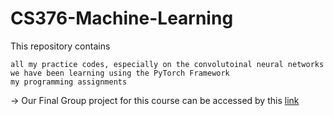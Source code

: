 # CS376-Machine-Learning

This repository contains 
    
    all my practice codes, especially on the convolutoinal neural networks we have been learning using the PyTorch Framework
    my programming assignments
  
  -> Our Final Group project for this course can be accessed by this [link](https://github.com/abbasmammadov/Facial-Expression-Recognition)
